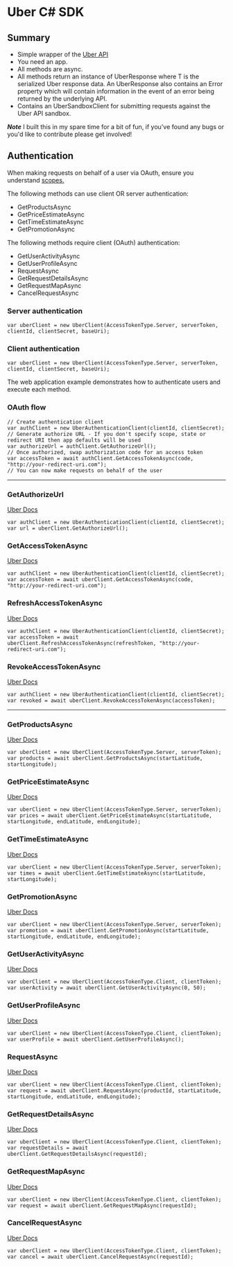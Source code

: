 # Uber C# SDK

## Summary

* Simple wrapper of the [Uber API](http://developer.uber.com)
* You need an app.
* All methods are async.
* All methods return an instance of UberResponse<T> where T is the serialized Uber response data. An UberResponse also contains an Error property which will contain information in the event of an error being returned by the underlying API.
* Contains an UberSandboxClient for submitting requests against the Uber API sandbox.

***Note*** I built this in my spare time for a bit of fun, if you've found any bugs or you'd like to contribute please get involved!

## Authentication

When making requests on behalf of a user via OAuth, ensure you understand [scopes.](https://developer.uber.com/v1/api-reference/#scopes)

The following methods can use client OR server authentication:

* GetProductsAsync
* GetPriceEstimateAsync
* GetTimeEstimateAsync
* GetPromotionAsync

The following methods require client (OAuth) authentication:

* GetUserActivityAsync
* GetUserProfileAsync
* RequestAsync
* GetRequestDetailsAsync
* GetRequestMapAsync
* CancelRequestAsync

### Server authentication
```
var uberClient = new UberClient(AccessTokenType.Server, serverToken, clientId, clientSecret, baseUri);
```
### Client authentication
```
var uberClient = new UberClient(AccessTokenType.Server, serverToken, clientId, clientSecret, baseUri);
```
The web application example demonstrates how to authenticate users and execute each method.
### OAuth flow
```
// Create authentication client
var authClient = new UberAuthenticationClient(clientId, clientSecret);
// Generate authorize URL - If you don't specify scope, state or redirect URI then app defaults will be used
var authorizeUrl = authClient.GetAuthorizeUrl();
// Once authorized, swap authorization code for an access token
var accessToken = await authClient.GetAccessTokenAsync(code, "http://your-redirect-uri.com");
// You can now make requests on behalf of the user
```
***
### GetAuthorizeUrl
[Uber Docs](https://developer.uber.com/v1/auth/)
```
var authClient = new UberAuthenticationClient(clientId, clientSecret);
var url = uberClient.GetAuthorizeUrl();
```
### GetAccessTokenAsync
[Uber Docs](https://developer.uber.com/v1/auth/)
```
var authClient = new UberAuthenticationClient(clientId, clientSecret);
var accessToken = await uberClient.GetAccessTokenAsync(code, "http://your-redirect-uri.com");
```
### RefreshAccessTokenAsync
[Uber Docs](https://developer.uber.com/v1/auth/)
```
var authClient = new UberAuthenticationClient(clientId, clientSecret);
var accessToken = await uberClient.RefreshAccessTokenAsync(refreshToken, "http://your-redirect-uri.com");
```
### RevokeAccessTokenAsync
[Uber Docs](https://developer.uber.com/v1/auth/)
```
var authClient = new UberAuthenticationClient(clientId, clientSecret);
var revoked = await uberClient.RevokeAccessTokenAsync(accessToken);
```
***
### GetProductsAsync
[Uber Docs](https://developer.uber.com/v1/endpoints/#product-types)
```
var uberClient = new UberClient(AccessTokenType.Server, serverToken);
var products = await uberClient.GetProductsAsync(startLatitude, startLongitude);
```
### GetPriceEstimateAsync
[Uber Docs](https://developer.uber.com/v1/endpoints/#price-estimates)
```
var uberClient = new UberClient(AccessTokenType.Server, serverToken);
var prices = await uberClient.GetPriceEstimateAsync(startLatitude, startLongitude, endLatitude, endLongitude);
```
### GetTimeEstimateAsync
[Uber Docs](https://developer.uber.com/v1/endpoints/#time-estimates)
```
var uberClient = new UberClient(AccessTokenType.Server, serverToken);
var times = await uberClient.GetTimeEstimateAsync(startLatitude, startLongitude);
```
### GetPromotionAsync
[Uber Docs](https://developer.uber.com/v1/endpoints/#promotions)
```
var uberClient = new UberClient(AccessTokenType.Server, serverToken);
var promotion = await uberClient.GetPromotionAsync(startLatitude, startLongitude, endLatitude, endLongitude);
```
### GetUserActivityAsync
[Uber Docs](https://developer.uber.com/v1/endpoints/#user-activity-v1-1)
```
var uberClient = new UberClient(AccessTokenType.Client, clientToken);
var userActivity = await uberClient.GetUserActivityAsync(0, 50);
```
### GetUserProfileAsync
[Uber Docs](https://developer.uber.com/v1/endpoints/#user-profile)
```
var uberClient = new UberClient(AccessTokenType.Client, clientToken);
var userProfile = await uberClient.GetUserProfileAsync();
```
### RequestAsync
[Uber Docs](https://developer.uber.com/v1/endpoints/#request)
```
var uberClient = new UberClient(AccessTokenType.Client, clientToken);
var request = await uberClient.RequestAsync(productId, startLatitude, startLongitude, endLatitude, endLongitude);
```
### GetRequestDetailsAsync
[Uber Docs](https://developer.uber.com/v1/endpoints/#request-details)
```
var uberClient = new UberClient(AccessTokenType.Client, clientToken);
var requestDetails = await uberClient.GetRequestDetailsAsync(requestId);
```
### GetRequestMapAsync
[Uber Docs](https://developer.uber.com/v1/endpoints/#request-map)
```
var uberClient = new UberClient(AccessTokenType.Client, clientToken);
var request = await uberClient.GetRequestMapAsync(requestId);
```
### CancelRequestAsync
[Uber Docs](https://developer.uber.com/v1/endpoints/#request-cancel)
```
var uberClient = new UberClient(AccessTokenType.Client, clientToken);
var cancel = await uberClient.CancelRequestAsync(requestId);
```